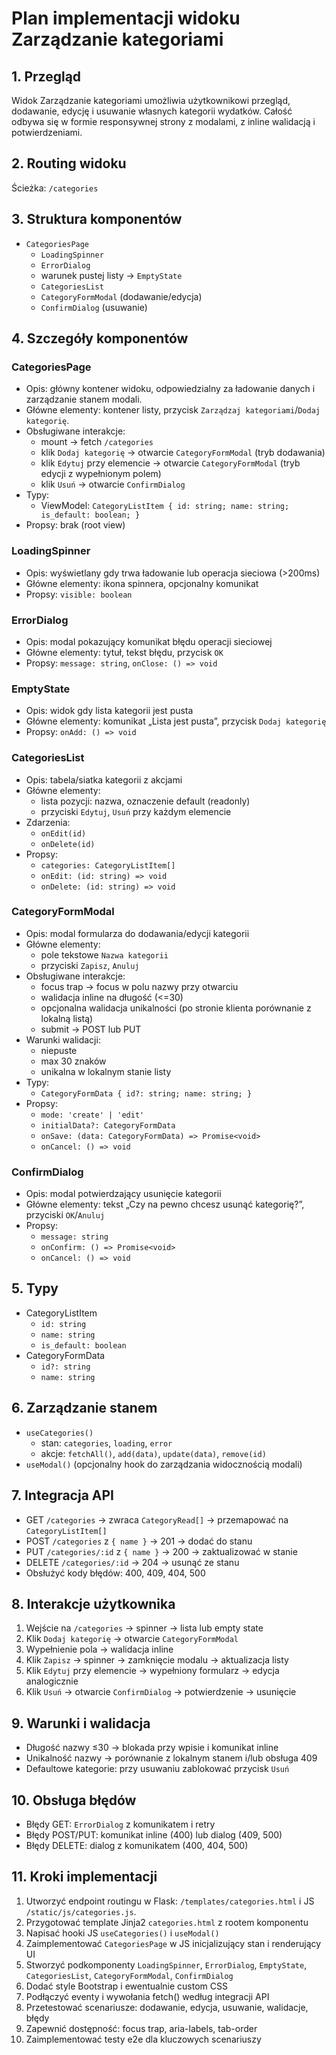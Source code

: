 # Plan implementacji widoku Zarządzanie kategoriami

## 1. Przegląd
Widok Zarządzanie kategoriami umożliwia użytkownikowi przegląd, dodawanie, edycję i usuwanie własnych kategorii wydatków. Całość odbywa się w formie responsywnej strony z modalami, z inline walidacją i potwierdzeniami.

## 2. Routing widoku
Ścieżka: `/categories`

## 3. Struktura komponentów
- `CategoriesPage`
  - `LoadingSpinner`
  - `ErrorDialog`
  - warunek pustej listy → `EmptyState`
  - `CategoriesList`
  - `CategoryFormModal` (dodawanie/edycja)
  - `ConfirmDialog` (usuwanie)

## 4. Szczegóły komponentów

### CategoriesPage
- Opis: główny kontener widoku, odpowiedzialny za ładowanie danych i zarządzanie stanem modali.
- Główne elementy: kontener listy, przycisk `Zarządzaj kategoriami`/`Dodaj kategorię`.
- Obsługiwane interakcje:
  - mount → fetch `/categories`
  - klik `Dodaj kategorię` → otwarcie `CategoryFormModal` (tryb dodawania)
  - klik `Edytuj` przy elemencie → otwarcie `CategoryFormModal` (tryb edycji z wypełnionym polem)
  - klik `Usuń` → otwarcie `ConfirmDialog`
- Typy:
  - ViewModel: `CategoryListItem { id: string; name: string; is_default: boolean; }`
- Propsy: brak (root view)

### LoadingSpinner
- Opis: wyświetlany gdy trwa ładowanie lub operacja sieciowa (>200ms)
- Główne elementy: ikona spinnera, opcjonalny komunikat
- Propsy: `visible: boolean`

### ErrorDialog
- Opis: modal pokazujący komunikat błędu operacji sieciowej
- Główne elementy: tytuł, tekst błędu, przycisk `OK`
- Propsy: `message: string`, `onClose: () => void`

### EmptyState
- Opis: widok gdy lista kategorii jest pusta
- Główne elementy: komunikat „Lista jest pusta”, przycisk `Dodaj kategorię`
- Propsy: `onAdd: () => void`

### CategoriesList
- Opis: tabela/siatka kategorii z akcjami
- Główne elementy:
  - lista pozycji: nazwa, oznaczenie default (readonly)
  - przyciski `Edytuj`, `Usuń` przy każdym elemencie
- Zdarzenia:
  - `onEdit(id)`
  - `onDelete(id)`
- Propsy:
  - `categories: CategoryListItem[]`
  - `onEdit: (id: string) => void`
  - `onDelete: (id: string) => void`

### CategoryFormModal
- Opis: modal formularza do dodawania/edycji kategorii
- Główne elementy:
  - pole tekstowe `Nazwa kategorii`
  - przyciski `Zapisz`, `Anuluj`
- Obsługiwane interakcje:
  - focus trap → focus w polu nazwy przy otwarciu
  - walidacja inline na długość (<=30)
  - opcjonalna walidacja unikalności (po stronie klienta porównanie z lokalną listą)
  - submit → POST lub PUT
- Warunki walidacji:
  - niepuste
  - max 30 znaków
  - unikalna w lokalnym stanie listy
- Typy:
  - `CategoryFormData { id?: string; name: string; }`
- Propsy:
  - `mode: 'create' | 'edit'`
  - `initialData?: CategoryFormData`
  - `onSave: (data: CategoryFormData) => Promise<void>`
  - `onCancel: () => void`

### ConfirmDialog
- Opis: modal potwierdzający usunięcie kategorii
- Główne elementy: tekst „Czy na pewno chcesz usunąć kategorię?”, przyciski `OK`/`Anuluj`
- Propsy:
  - `message: string`
  - `onConfirm: () => Promise<void>`
  - `onCancel: () => void`

## 5. Typy
- CategoryListItem
  - `id: string`
  - `name: string`
  - `is_default: boolean`
- CategoryFormData
  - `id?: string`
  - `name: string`

## 6. Zarządzanie stanem
- `useCategories()`
  - stan: `categories`, `loading`, `error`
  - akcje: `fetchAll()`, `add(data)`, `update(data)`, `remove(id)`
- `useModal()` (opcjonalny hook do zarządzania widocznością modali)

## 7. Integracja API
- GET `/categories` → zwraca `CategoryRead[]` → przemapować na `CategoryListItem[]`
- POST `/categories` z `{ name }` → 201 → dodać do stanu
- PUT `/categories/:id` z `{ name }` → 200 → zaktualizować w stanie
- DELETE `/categories/:id` → 204 → usunąć ze stanu
- Obsłużyć kody błędów: 400, 409, 404, 500

## 8. Interakcje użytkownika
1. Wejście na `/categories` → spinner → lista lub empty state
2. Klik `Dodaj kategorię` → otwarcie `CategoryFormModal`
3. Wypełnienie pola → walidacja inline
4. Klik `Zapisz` → spinner → zamknięcie modalu → aktualizacja listy
5. Klik `Edytuj` przy elemencie → wypełniony formularz → edycja analogicznie
6. Klik `Usuń` → otwarcie `ConfirmDialog` → potwierdzenie → usunięcie

## 9. Warunki i walidacja
- Długość nazwy ≤30 → blokada przy wpisie i komunikat inline
- Unikalność nazwy → porównanie z lokalnym stanem i/lub obsługa 409
- Defaultowe kategorie: przy usuwaniu zablokować przycisk `Usuń`

## 10. Obsługa błędów
- Błędy GET: `ErrorDialog` z komunikatem i retry
- Błędy POST/PUT: komunikat inline (400) lub dialog (409, 500)
- Błędy DELETE: dialog z komunikatem (400, 404, 500)

## 11. Kroki implementacji
1. Utworzyć endpoint routingu w Flask: `/templates/categories.html` i JS `/static/js/categories.js`.
2. Przygotować template Jinja2 `categories.html` z rootem komponentu
3. Napisać hooki JS `useCategories()` i `useModal()`
4. Zaimplementować `CategoriesPage` w JS inicjalizujący stan i renderujący UI
5. Stworzyć podkomponenty `LoadingSpinner`, `ErrorDialog`, `EmptyState`, `CategoriesList`, `CategoryFormModal`, `ConfirmDialog`
6. Dodać style Bootstrap i ewentualnie custom CSS
7. Podłączyć eventy i wywołania fetch() według integracji API
8. Przetestować scenariusze: dodawanie, edycja, usuwanie, walidacje, błędy
9. Zapewnić dostępność: focus trap, aria-labels, tab-order
10. Zaimplementować testy e2e dla kluczowych scenariuszy 
